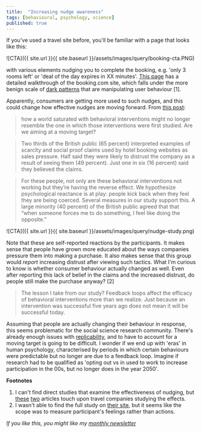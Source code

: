 ```yaml
---
title:  "Increasing nudge awareness"  
tags: [behavioural, psychology, science]
published: true
---
```


If you've used a travel site before, you'll be familiar with a page that looks like this: 

![CTA]({{ site.url }}{{ site.baseurl }}/assets/images/query/booking-cta.PNG)

with various elements nudging you to complete the booking, e.g. 'only 3 rooms left' or 'deal of the day expires in XX minutes'. [This page](https://ro-che.info/articles/2017-09-17-booking-com-manipulation "roche") has a detailed walkthrough of the booking.com site, which falls under the more benign scale of [dark patterns](https://www.darkpatterns.org/ "link") that are manipulating user behaviour \[1\].

Apparently, consumers are getting more used to such nudges, and this could change how effective nudges are moving forward. From [this post](https://behavioralscientist.org/consumers-are-becoming-wise-to-your-nudge/ "wise up"):

> how a world saturated with behavioral interventions might no longer resemble the one in which those interventions were first studied. Are we aiming at a moving target?

> Two thirds of the British public (65 percent) interpreted examples of scarcity and social proof claims used by hotel booking websites as sales pressure. Half said they were likely to distrust the company as a result of seeing them (49 percent). Just one in six (16 percent) said they believed the claims. 

> For these people, not only are these behavioral interventions not working but they’re having the reverse effect. We hypothesize psychological reactance is at play: people kick back when they feel they are being coerced. Several measures in our study support this. A large minority (40 percent) of the British public agreed that that “when someone forces me to do something, I feel like doing the opposite.”

![CTA]({{ site.url }}{{ site.baseurl }}/assets/images/query/nudge-study.png)

Note that these are self-reported reactions by the participants. It makes sense that people have grown more educated about the ways companies pressure them into making a purchase. It also makes sense that this group would *report* increasing distrust after viewing such tactics. What I'm curious to know is whether consumer behaviour actually changed as well. Even after reporting this lack of belief in the claims and the increased distrust, do people still make the purchase anyway? \[2\] 

> The lesson I take from our study? Feedback loops affect the efficacy of behavioral interventions more than we realize. Just because an intervention was successful five years ago does not mean it will be successful today. 

Assuming that people are actually changing their behaviour in response, this seems problematic for the social science research community. There's already enough issues with [replicability](https://www.leonlinsx.com/replicability-crisis/ "replicability"), and to have to account for a moving target is going to be difficult. I wonder if we end up with 'eras' in human psychology, characterised by periods in which certain behaviours were predictable but no longer are due to a feedback loop. Imagine if research had to be qualified as 'opting out vs in used to work to increase participation in the 00s, but no longer does in the year 2050'.

**Footnotes**
1. I can't find direct studies that examine the effectiveness of nudging, but [these](https://cacm.acm.org/magazines/2018/7/229029-digital-nudging/abstract "article 1") [two](https://buyingbusinesstravel.com/feature/2527739-behavioural-science-travel-industry/ "article 2") articles touch upon travel companies studying the effects.
2. I wasn't able to find the full study on [their site](https://www.trinitymcqueen.com/tmq-blog/2019/2/27/are-people-getting-wise-to-the-nudge "study"), but it seems like the scope was to measure participant's feelings rather than actions.

*If you like this, you might like my [monthly newsletter](https://avoidboringpeople.substack.com/ "ABP")*

